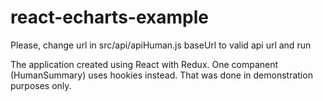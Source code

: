 # react-echarts-example
Please, change url in src/api/apiHuman.js baseUrl to valid api url and run

The application created using React with Redux. One companent (HumanSummary) uses hookies instead. That was done in demonstration purposes only.

